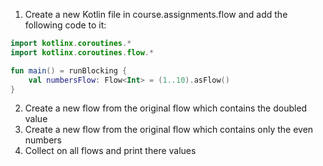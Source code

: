 1. Create a new Kotlin file in course.assignments.flow and add the following code to it:

```kotlin
import kotlinx.coroutines.*
import kotlinx.coroutines.flow.*

fun main() = runBlocking {
    val numbersFlow: Flow<Int> = (1..10).asFlow()
}
```

2. Create a new flow from the original flow which contains the doubled value
3. Create a new flow from the original flow which contains only the even numbers
4. Collect on all flows and print there values
